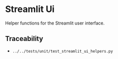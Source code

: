 # Streamlit Ui

Helper functions for the Streamlit user interface.

## Traceability

- `../../tests/unit/test_streamlit_ui_helpers.py`
